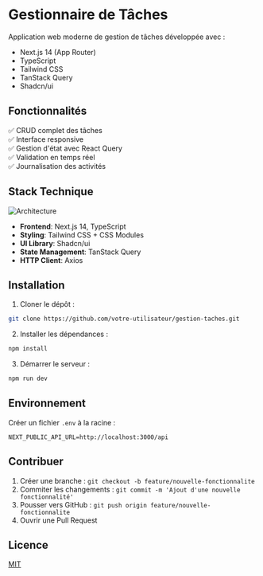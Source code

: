 # Gestionnaire de Tâches

Application web moderne de gestion de tâches développée avec :

- Next.js 14 (App Router)
- TypeScript
- Tailwind CSS
- TanStack Query
- Shadcn/ui

## Fonctionnalités

✅ CRUD complet des tâches  
✅ Interface responsive  
✅ Gestion d'état avec React Query  
✅ Validation en temps réel  
✅ Journalisation des activités

## Stack Technique

![Architecture](public/architecture.svg)

- **Frontend**: Next.js 14, TypeScript
- **Styling**: Tailwind CSS + CSS Modules
- **UI Library**: Shadcn/ui
- **State Management**: TanStack Query
- **HTTP Client**: Axios

## Installation

1. Cloner le dépôt :
```bash
git clone https://github.com/votre-utilisateur/gestion-taches.git
```

2. Installer les dépendances :
```bash
npm install
```

3. Démarrer le serveur :
```bash
npm run dev
```

## Environnement

Créer un fichier `.env` à la racine :
```
NEXT_PUBLIC_API_URL=http://localhost:3000/api
```

## Contribuer

1. Créer une branche : `git checkout -b feature/nouvelle-fonctionnalite`
2. Commiter les changements : `git commit -m 'Ajout d'une nouvelle fonctionnalité'`
3. Pousser vers GitHub : `git push origin feature/nouvelle-fonctionnalite`
4. Ouvrir une Pull Request

## Licence

[MIT](https://choosealicense.com/licenses/mit/)

 
 